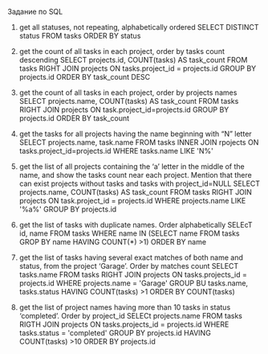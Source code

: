 Задание по SQL

1. get all statuses, not repeating, alphabetically ordered
SELECT DISTINCT status
FROM tasks
ORDER BY status

2. get the count of all tasks in each project, order by tasks count descending
SELECT projects.id, COUNT(tasks) AS task_count
FROM tasks RIGHT JOIN projects
ON tasks.project_id = projects.id
GROUP BY projects.id
ORDER BY task_count DESC

3. get the count of all tasks in each project, order by projects names
SELECT projects.name, COUNT(tasks) AS task_count
FROM tasks RIGHT JOIN projects
ON task.project_id=projects.id
GROUP BY projects.id
ORDER BY task_count

4. get the tasks for all projects having the name beginning with “N” letter
SELECT projects.name, task.name
FROM tasks INNER JOIN rpojects
ON tasks.project_id=projects.id
WHERE tasks.name LIKE 'N%'

5. get the list of all projects containing the ‘a’ letter in the middle of the name, and show the 
tasks count near each project. Mention that there can exist projects without tasks and 
tasks with project_id=NULL
SELECT projects.name, COUNT(tasks) AS task_count
FROM tasks RIGHT JOIN projects
ON task.project_id = projects.id
WHERE projects.name LIKE '%a%'
GROUP BY projects.id

6. get the list of tasks with duplicate names. Order alphabetically
SELEcT id, name
FROM tasks
WHERE name IN
(SELECT name FROM tasks GROP BY name HAVING COUNT(*) >1)
ORDER BY name

7. get the list of tasks having several exact matches of both name and status, from the 
project ‘Garage’. Order by matches count
SELECT tasks.name
FROM tasks RIGHT JOIN projects
ON tasks.projects_id = projects.id
WHERE projects.name = 'Garage' 
GROUP BU tasks.name, tasks.status
HAVING COUNT(tasks) >1
ORDER BY COUNT(tasks)

8. get the list of project names having more than 10 tasks in status ‘completed’. Order by 
project_id
SELECt  projects.name
FROM tasks RIGTH JOIN projects
ON tasks.projects_id = projects.id
WHERE tasks.status = 'completed'
GROUP BY projects.id HAVING COUNT(tasks) >10
ORDER BY projects.id
